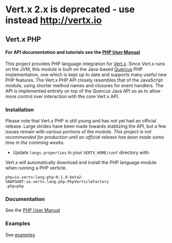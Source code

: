 # Vert.x 2.x is **deprecated** - use instead http://vertx.io

## Vert.x PHP

#### For API documentation and tutorials see the [PHP User Manual](https://github.com/jordanhalterman/vertx-php/blob/master/docs/core_manual_php.md)

This project provides PHP language integration for [Vert.x](http://vertx.io/).
Since Vert.x runs on the JVM, this module is built on the Java-based
[Quercus](http://quercus.caucho.com/) PHP implementation, one which is
kept up to date and supports many useful new PHP features. The Vert.x PHP
API closely resembles that of the JavaScript module, using shorter method
names and closures for event handlers. The API is implemented entirely on
top of the Quercus Java API so as to allow more control over interaction
with the core Vert.x API.

### Installation
Please note that Vert.x PHP is still young and has not yet had an official
release. Large strides have been made towards stablizing the API, but a
few issues remain with various portions of the module. *This project is not
recommended for production until an official release has been made some
time in the comming weeks.*

* Update `langs.properties` in your `VERTX_HOME/conf` directory with:

Vert.x will automatically download and install the PHP language module when
running a PHP verticle.

```
php=io.vertx~lang-php~0.1.0-beta2-SNAPSHOT:io.vertx.lang.php.PhpVerticleFactory
.php=php
```

### Documentation
See the [PHP User Manual](https://github.com/vert-x/mod-lang-php/blob/master/docs/core_manual_php.md)

### Examples
See [examples](https://github.com/vert-x/mod-lang-php/tree/master/examples)
